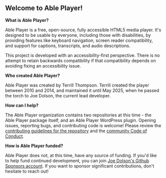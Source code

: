 ## Welcome to Able Player!

**What is Able Player?**

Able Player is a free, open-source, fully accessible HTML5 media player. It's designed to be usable by everyone, including those with disabilities, by providing features like keyboard navigation, screen reader compatibility, and support for captions, transcripts, and audio descriptions.

This project is developed with an accessibility-first perspective. There is no attempt to retain backwards compatibility if that compatibility depends on avoiding fixing an accessibility issue. 

**Who created Able Player?**

Able Player was created by Terrill Thompson. Terrill created the player between 2010 and 2014, and maintained it until May 2025, when he passed the torch to Joe Dolson, the current lead developer. 

**How can I help?**

The Able Player organization contains two repositories at this time - the Able Player package itself, and an Able Player WordPress plugin. Opening issues, reporting bugs, and contributing code is welcome! Please review the [contributing guidelines for the repository](https://ableplayer.github.io/ableplayer/contributing.html) and the [community Code of Conduct](https://github.com/ableplayer/ableplayer/blob/main/code-of-conduct.md).

**How is Able Player funded?**

Able Player does not, at this time, have any source of funding. If you'd like to help fund continued development, you can join [Joe Dolson's Github Sponsors account](https://github.com/sponsors/joedolson). If you want to sponsor significant contributions, don't hesitate to reach out!
